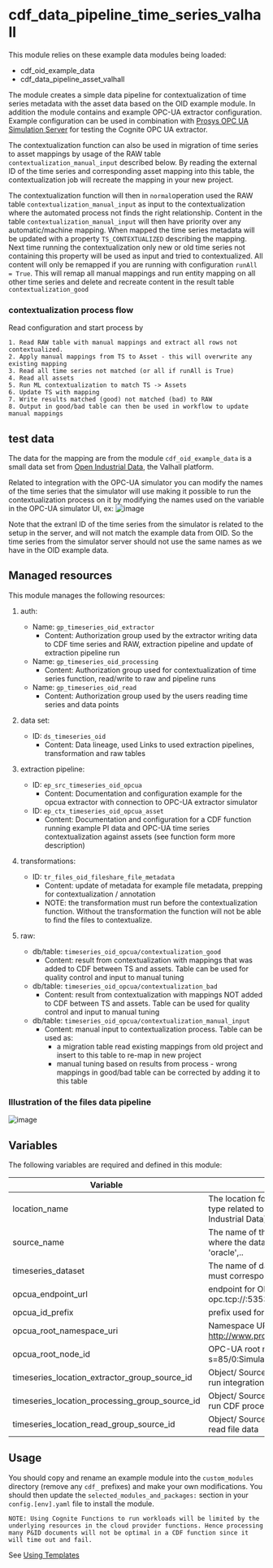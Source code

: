# cdf_data_pipeline_time_series_valhall

This module relies on these example data modules being loaded:

- cdf_oid_example_data
- cdf_data_pipeline_asset_valhall

The module creates a simple data pipeline for contextualization of time series metadata with the asset data based on the OID example module.
In addition the module contains and example OPC-UA extractor configuration. Example configuration can be used in combination with [Prosys OPC UA Simulation 
Server](https://prosysopc.com/products/opc-ua-simulation-server/) for testing the Cognite OPC UA extractor.

The contextualization function can also be used in migration of time series to asset mappings by usage of the RAW table `contextualization_manual_input` described below. 
By reading the external ID of the time series and corresponding asset mapping into this table, the contextualization job will recreate the mapping in your new project. 

The contextualization function will then in `normal`operation used the RAW table `contextualization_manual_input` as input to the contextualization where the 
automated process not finds the right relationship. Content in the table `contextualization_manual_input` will then have priority over any automatic/machine mapping.
When mapped the time series metadata will be updated with a property `TS_CONTEXTUALIZED` describing the mapping. Next time running the contextualization only new or 
old time series not containing this property will be used as input and tried to contextualized.  All content will only be remapped if you are running with configuration `runAll = True`. 
This will remap all manual mappings and run entity mapping on all other time series and delete and recreate content in the result table `contextualization_good`




### contextualization process flow

Read configuration and start process by

    1. Read RAW table with manual mappings and extract all rows not contextualized. 
    2. Apply manual mappings from TS to Asset - this will overwrite any existing mapping 
    3. Read all time series not matched (or all if runAll is True)
    4. Read all assets 
    5. Run ML contextualization to match TS -> Assets 
    6. Update TS with mapping 
    7. Write results matched (good) not matched (bad) to RAW
    8. Output in good/bad table can then be used in workflow to update manual mappings

## test data

The data for the mapping are from the module `cdf_oid_example_data` is a small data set from [Open Industrial
Data](https://learn.cognite.com/open-industrial-data), the Valhall platform.

Related to integration with the OPC-UA simulator you can modify the names of the time series that the simulator will use making it possible to run the 
contextualization process on it by modifying the names used on the variable in the OPC-UA simulator UI, ex:
![image](https://github.com/cognitedata/cdf-project-templates/assets/31886431/34525295-1cd7-4f11-8aec-bc4f9db0bc8b)

Note that the extranl ID of the time series from the simulator is related to the setup in the server, and will not match the example data from OID. 
So the time series from the simulator server should not use the same names as we have in the OID example data.


## Managed resources

This module manages the following resources:

1. auth:
   - Name: `gp_timeseries_oid_extractor`
     - Content: Authorization group used by the extractor writing data to CDF time series and RAW, extraction pipeline and
       update of extraction pipeline run
   - Name: `gp_timeseries_oid_processing`
     - Content: Authorization group used for contextualization of time series function, read/write to raw and pipeline runs 
   - Name: `gp_timeseries_oid_read`
     - Content: Authorization group used by the users reading time series and data points

2. data set:
   - ID: `ds_timeseries_oid`
     - Content: Data lineage, used Links to used extraction pipelines, transformation and raw tables

3. extraction pipeline:
   - ID: `ep_src_timeseries_oid_opcua`
     - Content: Documentation and configuration example for the opcua extractor with connection to OPC-UA extractor simulator
   - ID: `ep_ctx_timeseries_oid_opcua_asset`
     - Content: Documentation and configuration for a CDF function running example PI data and OPC-UA time series contextualization against assets
       (see function form more description)

4. transformations:
   - ID: `tr_files_oid_fileshare_file_metadata`
     - Content: update of metadata for example file metadata, prepping for contextualization / annotation
     - NOTE: the transformation must run before the contextualization function. Without the transformation the
       function will not be able to find the files to contextualize.

5. raw:
   - db/table: `timeseries_oid_opcua/contextualization_good`
     - Content: result from contextualization with mappings that was added to CDF between TS and assets. Table can be used for quality control and input to manual tuning
   - db/table: `timeseries_oid_opcua/contextualization_bad`
     - Content: result from contextualization with mappings NOT added to CDF between TS and assets. Table can be used for quality control and input to manual tuning
   - db/table: `timeseries_oid_opcua/contextualization_manual_input`
     - Content: manual input to contextualization process. Table can be used as:
       - a migration table read existing mappings from old project and insert to this table to re-map in new project
       - manual tuning based on results from process - wrong mappings in good/bad table can be corrected by adding it to this table

### Illustration of the files data pipeline

![image](https://github.com/cognitedata/cdf-project-templates/assets/31886431/5da18c06-8324-4f9f-a9e9-ce61e87e1a51)


## Variables

The following variables are required and defined in this module:

| Variable | Description |
|----------|-------------|
| location_name | The location for your data, name used in all resource type related to data pipeline. We use oid (Open Industrial Data) |
| source_name | The name of the source making it possible to identify where the data originates from, ex: 'workmate', 'sap', 'oracle',..|
| timeseries_dataset | The name of data set used for files in this example, must correspond to name used in example data|
| opcua_endpoint_url |  endpoint for OPC-UA server, simulator example: opc.tcp://<host>:53530/OPCUA/SimulationServer | 
| opcua_id_prefix |  prefix used for time series external ID, ex: "opc-ua:"| 
| opcua_root_namespace_uri |  Namespace URI, simulator example : http://www.prosysopc.com/OPCUA/SimulationNodes/| 
| opcua_root_node_id |  OPC-UA root node, simulator example : s=85/0:Simulation| 
| timeseries_location_extractor_group_source_id | Object/ Source ID for security group in IdP. Used to run integration/extractor|
| timeseries_location_processing_group_source_id | Object/ Source ID for security group in IdP. Used to run CDF processing/contextualization|
| timeseries_location_read_group_source_id | Object/ Source ID for security group in IdP. Used to read file data|

## Usage

You should copy and rename an example module into the `custom_modules` directory (remove any `cdf_` prefixes) and make
your own modifications. You should then update the `selected_modules_and_packages:` section in your `config.[env].yaml`
file to install the module.

`NOTE: Using Cognite Functions to run workloads will be limited by the underlying resources in the cloud provider functions.
Hence processing many P&ID documents will not be optimal in a CDF function since it will time out and fail.`

See [Using Templates](https://developer.cognite.com/sdks/toolkit/templates)
